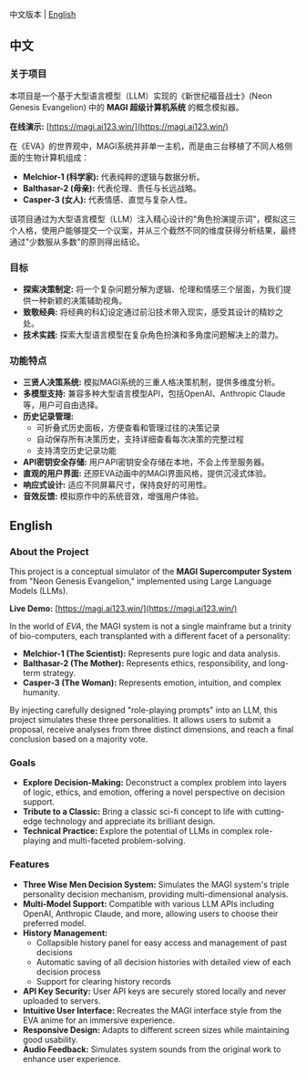 中文版本 | [English](/README_en.md)


## 中文


### 关于项目

本项目是一个基于大型语言模型（LLM）实现的《新世纪福音战士》(Neon Genesis Evangelion) 中的 **MAGI 超级计算机系统** 的概念模拟器。

**在线演示:** [https://magi.ai123.win/](https://magi.ai123.win/)

在《EVA》的世界观中，MAGI系统并非单一主机，而是由三台移植了不同人格侧面的生物计算机组成：



* **Melchior-1 (科学家):** 代表纯粹的逻辑与数据分析。
* **Balthasar-2 (母亲):** 代表伦理、责任与长远战略。
* **Casper-3 (女人):** 代表情感、直觉与复杂人性。

该项目通过为大型语言模型（LLM）注入精心设计的"角色扮演提示词"，模拟这三个人格，使用户能够提交一个议案，并从三个截然不同的维度获得分析结果，最终通过"少数服从多数"的原则得出结论。


### 目标



* **探索决策制定:** 将一个复杂问题分解为逻辑、伦理和情感三个层面，为我们提供一种新颖的决策辅助视角。
* **致敬经典:** 将经典的科幻设定通过前沿技术带入现实，感受其设计的精妙之处。
* **技术实践:** 探索大型语言模型在复杂角色扮演和多角度问题解决上的潜力。

### 功能特点

* **三贤人决策系统:** 模拟MAGI系统的三重人格决策机制，提供多维度分析。
* **多模型支持:** 兼容多种大型语言模型API，包括OpenAI、Anthropic Claude等，用户可自由选择。
* **历史记录管理:** 
  * 可折叠式历史面板，方便查看和管理过往的决策记录
  * 自动保存所有决策历史，支持详细查看每次决策的完整过程
  * 支持清空历史记录功能
* **API密钥安全存储:** 用户API密钥安全存储在本地，不会上传至服务器。
* **直观的用户界面:** 还原EVA动画中的MAGI界面风格，提供沉浸式体验。
* **响应式设计:** 适应不同屏幕尺寸，保持良好的可用性。
* **音效反馈:** 模拟原作中的系统音效，增强用户体验。


## English


### About the Project

This project is a conceptual simulator of the **MAGI Supercomputer System** from "Neon Genesis Evangelion," implemented using Large Language Models (LLMs).

**Live Demo:** [https://magi.ai123.win/](https://magi.ai123.win/)

In the world of *EVA*, the MAGI system is not a single mainframe but a trinity of bio-computers, each transplanted with a different facet of a personality:



* **Melchior-1 (The Scientist):** Represents pure logic and data analysis.
* **Balthasar-2 (The Mother):** Represents ethics, responsibility, and long-term strategy.
* **Casper-3 (The Woman):** Represents emotion, intuition, and complex humanity.

By injecting carefully designed "role-playing prompts" into an LLM, this project simulates these three personalities. It allows users to submit a proposal, receive analyses from three distinct dimensions, and reach a final conclusion based on a majority vote.


### Goals



* **Explore Decision-Making:** Deconstruct a complex problem into layers of logic, ethics, and emotion, offering a novel perspective on decision support.
* **Tribute to a Classic:** Bring a classic sci-fi concept to life with cutting-edge technology and appreciate its brilliant design.
* **Technical Practice:** Explore the potential of LLMs in complex role-playing and multi-faceted problem-solving.

### Features

* **Three Wise Men Decision System:** Simulates the MAGI system's triple personality decision mechanism, providing multi-dimensional analysis.
* **Multi-Model Support:** Compatible with various LLM APIs including OpenAI, Anthropic Claude, and more, allowing users to choose their preferred model.
* **History Management:** 
  * Collapsible history panel for easy access and management of past decisions
  * Automatic saving of all decision histories with detailed view of each decision process
  * Support for clearing history records
* **API Key Security:** User API keys are securely stored locally and never uploaded to servers.
* **Intuitive User Interface:** Recreates the MAGI interface style from the EVA anime for an immersive experience.
* **Responsive Design:** Adapts to different screen sizes while maintaining good usability.
* **Audio Feedback:** Simulates system sounds from the original work to enhance user experience.